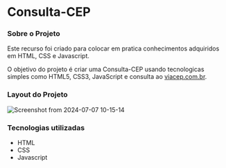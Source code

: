 # Consulta-CEP
### Sobre o Projeto  

Este recurso foi criado para colocar em pratica conhecimentos adquiridos em HTML, CSS e Javascript.  

O objetivo do projeto é criar uma Consulta-CEP usando tecnologicas simples como HTML5, CSS3, JavaScript e consulta ao [viacep.com.br](https://viacep.com.br/).

### Layout do Projeto 
![Screenshot from 2024-07-07 10-15-14](https://github.com/ericlesbrum/Consulta-CEP/assets/35080587/bfc415ae-35b2-4981-8ad5-38eb105b9e92)


### Tecnologias utilizadas
- HTML
- CSS
- Javascript
